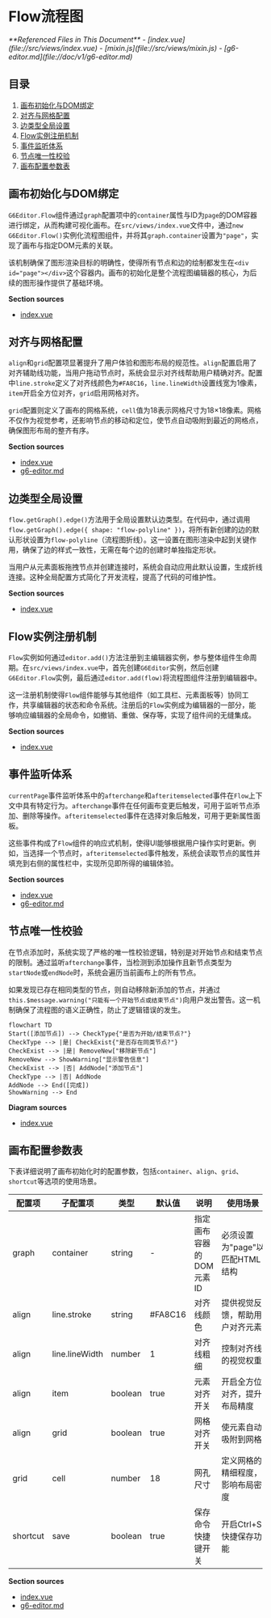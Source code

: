 # Flow流程图

<cite>
**Referenced Files in This Document**  
- [index.vue](file://src/views/index.vue)
- [mixin.js](file://src/views/mixin.js)
- [g6-editor.md](file://doc/v1/g6-editor.md)
</cite>

## 目录
1. [画布初始化与DOM绑定](#画布初始化与dom绑定)
2. [对齐与网格配置](#对齐与网格配置)
3. [边类型全局设置](#边类型全局设置)
4. [Flow实例注册机制](#flow实例注册机制)
5. [事件监听体系](#事件监听体系)
6. [节点唯一性校验](#节点唯一性校验)
7. [画布配置参数表](#画布配置参数表)

## 画布初始化与DOM绑定

`G6Editor.Flow`组件通过`graph`配置项中的`container`属性与ID为`page`的DOM容器进行绑定，从而构建可视化画布。在`src/views/index.vue`文件中，通过`new G6Editor.Flow()`实例化流程图组件，并将其`graph.container`设置为`"page"`，实现了画布与指定DOM元素的关联。

该机制确保了图形渲染目标的明确性，使得所有节点和边的绘制都发生在`<div id="page"></div>`这个容器内。画布的初始化是整个流程图编辑器的核心，为后续的图形操作提供了基础环境。

**Section sources**
- [index.vue](file://src/views/index.vue#L274-L324)

## 对齐与网格配置

`align`和`grid`配置项显著提升了用户体验和图形布局的规范性。`align`配置启用了对齐辅助线功能，当用户拖动节点时，系统会显示对齐线帮助用户精确对齐。配置中`line.stroke`定义了对齐线颜色为`#FA8C16`，`line.lineWidth`设置线宽为1像素，`item`开启全方位对齐，`grid`启用网格对齐。

`grid`配置则定义了画布的网格系统，`cell`值为18表示网格尺寸为18×18像素。网格不仅作为视觉参考，还影响节点的移动和定位，使节点自动吸附到最近的网格点，确保图形布局的整齐有序。

**Section sources**
- [index.vue](file://src/views/index.vue#L300-L324)
- [g6-editor.md](file://doc/v1/g6-editor.md#L536-L636)

## 边类型全局设置

`flow.getGraph().edge()`方法用于全局设置默认边类型。在代码中，通过调用`flow.getGraph().edge({ shape: "flow-polyline" })`，将所有新创建的边的默认形状设置为`flow-polyline`（流程图折线）。这一设置在图形渲染中起到关键作用，确保了边的样式一致性，无需在每个边的创建时单独指定形状。

当用户从元素面板拖拽节点并创建连接时，系统会自动应用此默认设置，生成折线连接。这种全局配置方式简化了开发流程，提高了代码的可维护性。

**Section sources**
- [index.vue](file://src/views/index.vue#L370-L373)

## Flow实例注册机制

`Flow`实例如何通过`editor.add()`方法注册到主编辑器实例，参与整体组件生命周期。在`src/views/index.vue`中，首先创建`G6Editor`实例，然后创建`G6Editor.Flow`实例，最后通过`editor.add(flow)`将流程图组件注册到编辑器中。

这一注册机制使得`Flow`组件能够与其他组件（如工具栏、元素面板等）协同工作，共享编辑器的状态和命令系统。注册后的`Flow`实例成为编辑器的一部分，能够响应编辑器的全局命令，如撤销、重做、保存等，实现了组件间的无缝集成。

**Section sources**
- [index.vue](file://src/views/index.vue#L375-L385)

## 事件监听体系

`currentPage`事件监听体系中的`afterchange`和`afteritemselected`事件在`Flow`上下文中具有特定行为。`afterchange`事件在任何画布变更后触发，可用于监听节点添加、删除等操作。`afteritemselected`事件在选择对象后触发，可用于更新属性面板。

这些事件构成了`Flow`组件的响应式机制，使得UI能够根据用户操作实时更新。例如，当选择一个节点时，`afteritemselected`事件触发，系统会读取节点的属性并填充到右侧的属性栏中，实现所见即所得的编辑体验。

**Section sources**
- [index.vue](file://src/views/index.vue#L387-L402)
- [g6-editor.md](file://doc/v1/g6-editor.md#L660-L696)

## 节点唯一性校验

在节点添加时，系统实现了严格的唯一性校验逻辑，特别是对开始节点和结束节点的限制。通过监听`afterchange`事件，当检测到添加操作且新节点类型为`startNode`或`endNode`时，系统会遍历当前画布上的所有节点。

如果发现已存在相同类型的节点，则自动移除新添加的节点，并通过`this.$message.warning("只能有一个开始节点或结束节点")`向用户发出警告。这一机制确保了流程图的语义正确性，防止了逻辑错误的发生。

```mermaid
flowchart TD
Start([添加节点]) --> CheckType{"是否为开始/结束节点?"}
CheckType --> |是| CheckExist{"是否存在同类节点?"}
CheckExist --> |是| RemoveNew["移除新节点"]
RemoveNew --> ShowWarning["显示警告信息"]
CheckExist --> |否| AddNode["添加节点"]
CheckType --> |否| AddNode
AddNode --> End([完成])
ShowWarning --> End
```

**Diagram sources**
- [index.vue](file://src/views/index.vue#L387-L398)

## 画布配置参数表

下表详细说明了画布初始化时的配置参数，包括`container`、`align`、`grid`、`shortcut`等选项的使用场景。

| 配置项 | 子配置项 | 类型 | 默认值 | 说明 | 使用场景 |
|--------|----------|------|--------|------|----------|
| graph | container | string | - | 指定画布容器的DOM元素ID | 必须设置为"page"以匹配HTML结构 |
| align | line.stroke | string | #FA8C16 | 对齐线颜色 | 提供视觉反馈，帮助用户对齐元素 |
| align | line.lineWidth | number | 1 | 对齐线粗细 | 控制对齐线的视觉权重 |
| align | item | boolean | true | 元素对齐开关 | 开启全方位对齐，提升布局精度 |
| align | grid | boolean | true | 网格对齐开关 | 使元素自动吸附到网格 |
| grid | cell | number | 18 | 网孔尺寸 | 定义网格的精细程度，影响布局密度 |
| shortcut | save | boolean | true | 保存命令快捷键开关 | 开启Ctrl+S快捷保存功能 |

**Section sources**
- [index.vue](file://src/views/index.vue#L274-L324)
- [g6-editor.md](file://doc/v1/g6-editor.md#L536-L636)